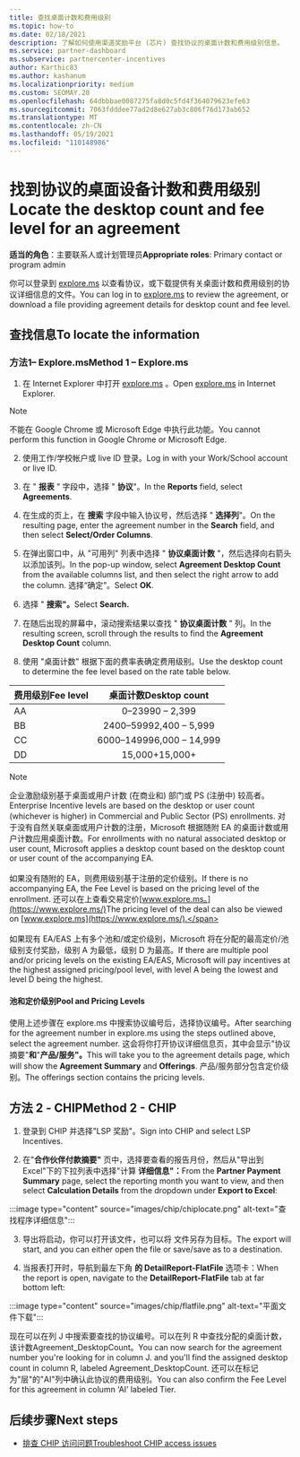 ```yaml
---
title: 查找桌面计数和费用级别
ms.topic: how-to
ms.date: 02/18/2021
description: 了解如何使用渠道奖励平台 (芯片) 查找协议的桌面计数和费用级别信息。
ms.service: partner-dashboard
ms.subservice: partnercenter-incentives
author: Karthic83
ms.author: kashanum
ms.localizationpriority: medium
ms.custom: SEOMAY.20
ms.openlocfilehash: 64dbbbae0087275fa8d0c5fd4f364079623efe63
ms.sourcegitcommit: 7063fdddee77ad2d8e627ab3c806f76d173ab652
ms.translationtype: MT
ms.contentlocale: zh-CN
ms.lasthandoff: 05/19/2021
ms.locfileid: "110148986"
---
```

# <a name="locate-the-desktop-count-and-fee-level-for-an-agreement"></a><span data-ttu-id="5357b-103">找到协议的桌面设备计数和费用级别</span><span class="sxs-lookup"><span data-stu-id="5357b-103">Locate the desktop count and fee level for an agreement</span></span>

<span data-ttu-id="5357b-104">**适当的角色**：主要联系人或计划管理员</span><span class="sxs-lookup"><span data-stu-id="5357b-104">**Appropriate roles**: Primary contact or program admin</span></span>

<span data-ttu-id="5357b-105">你可以登录到 [explore.ms](https://www.explore.ms/) 以查看协议，或下载提供有关桌面计数和费用级别的协议详细信息的文件。</span><span class="sxs-lookup"><span data-stu-id="5357b-105">You can log in to [explore.ms](https://www.explore.ms/) to review the agreement, or download a file providing agreement details for desktop count and fee level.</span></span>

## <a name="to-locate-the-information"></a><span data-ttu-id="5357b-106">查找信息</span><span class="sxs-lookup"><span data-stu-id="5357b-106">To locate the information</span></span>

### <a name="method-1--explorems"></a><span data-ttu-id="5357b-107">方法1– Explore.ms</span><span class="sxs-lookup"><span data-stu-id="5357b-107">Method 1 – Explore.ms</span></span>

1. <span data-ttu-id="5357b-108">在 Internet Explorer 中打开 [explore.ms](https://www.explore.ms/) 。</span><span class="sxs-lookup"><span data-stu-id="5357b-108">Open [explore.ms](https://www.explore.ms/) in Internet Explorer.</span></span> 

>[!Note]
><span data-ttu-id="5357b-109">不能在 Google Chrome 或 Microsoft Edge 中执行此功能。</span><span class="sxs-lookup"><span data-stu-id="5357b-109">You cannot perform this function in Google Chrome or Microsoft Edge.</span></span>

2. <span data-ttu-id="5357b-110">使用工作/学校帐户或 live ID 登录。</span><span class="sxs-lookup"><span data-stu-id="5357b-110">Log in with your Work/School account or live ID.</span></span>  

3. <span data-ttu-id="5357b-111">在 " **报表** " 字段中，选择 " **协议**"。</span><span class="sxs-lookup"><span data-stu-id="5357b-111">In the **Reports** field, select **Agreements**.</span></span>

4. <span data-ttu-id="5357b-112">在生成的页上，在 **搜索** 字段中输入协议号，然后选择 " **选择列**"。</span><span class="sxs-lookup"><span data-stu-id="5357b-112">On the resulting page, enter the agreement number in the **Search** field, and then select **Select/Order Columns**.</span></span>

5. <span data-ttu-id="5357b-113">在弹出窗口中，从 "可用列" 列表中选择 " **协议桌面计数** "，然后选择向右箭头以添加该列。</span><span class="sxs-lookup"><span data-stu-id="5357b-113">In the pop-up window, select **Agreement Desktop Count** from the available columns list, and then select the right arrow to add the column.</span></span> <span data-ttu-id="5357b-114">选择“确定”。</span><span class="sxs-lookup"><span data-stu-id="5357b-114">Select **OK**.</span></span>

6. <span data-ttu-id="5357b-115">选择 " **搜索"。**</span><span class="sxs-lookup"><span data-stu-id="5357b-115">Select **Search.**</span></span>

7. <span data-ttu-id="5357b-116">在随后出现的屏幕中，滚动搜索结果以查找 " **协议桌面计数** " 列。</span><span class="sxs-lookup"><span data-stu-id="5357b-116">In the resulting screen, scroll through the results to find the **Agreement Desktop Count** column.</span></span> 

8. <span data-ttu-id="5357b-117">使用 "桌面计数" 根据下面的费率表确定费用级别。</span><span class="sxs-lookup"><span data-stu-id="5357b-117">Use the desktop count to determine the fee level based on the rate table below.</span></span>  

| <span data-ttu-id="5357b-118">费用级别</span><span class="sxs-lookup"><span data-stu-id="5357b-118">Fee level</span></span> | <span data-ttu-id="5357b-119">桌面计数</span><span class="sxs-lookup"><span data-stu-id="5357b-119">Desktop count</span></span> |
| ------ | :-----------: |
|  <span data-ttu-id="5357b-120">A</span><span class="sxs-lookup"><span data-stu-id="5357b-120">A</span></span> | <span data-ttu-id="5357b-121">0–2399</span><span class="sxs-lookup"><span data-stu-id="5357b-121">0 – 2,399</span></span>    |
|  <span data-ttu-id="5357b-122">B</span><span class="sxs-lookup"><span data-stu-id="5357b-122">B</span></span> | <span data-ttu-id="5357b-123">2400–5999</span><span class="sxs-lookup"><span data-stu-id="5357b-123">2,400 – 5,999</span></span>    |
|  <span data-ttu-id="5357b-124">C</span><span class="sxs-lookup"><span data-stu-id="5357b-124">C</span></span> | <span data-ttu-id="5357b-125">6000–14999</span><span class="sxs-lookup"><span data-stu-id="5357b-125">6,000 – 14,999</span></span>    |
|  <span data-ttu-id="5357b-126">D</span><span class="sxs-lookup"><span data-stu-id="5357b-126">D</span></span> | <span data-ttu-id="5357b-127">15,000+</span><span class="sxs-lookup"><span data-stu-id="5357b-127">15,000+</span></span>   |

>[!NOTE]
><span data-ttu-id="5357b-128">企业激励级别基于桌面或用户计数 (在商业和) 部门或 PS (注册中) 较高者。</span><span class="sxs-lookup"><span data-stu-id="5357b-128">Enterprise Incentive levels are based on the desktop or user count (whichever is higher) in Commercial and Public Sector (PS) enrollments.</span></span> <span data-ttu-id="5357b-129">对于没有自然关联桌面或用户计数的注册，Microsoft 根据随附 EA 的桌面计数或用户计数应用桌面计数。</span><span class="sxs-lookup"><span data-stu-id="5357b-129">For enrollments with no natural associated desktop or user count, Microsoft applies a desktop count based on the desktop count or user count of the accompanying EA.</span></span> <br><br><span data-ttu-id="5357b-130">如果没有随附的 EA，则费用级别基于注册的定价级别。</span><span class="sxs-lookup"><span data-stu-id="5357b-130">If there is no accompanying EA, the Fee Level is based on the pricing level of the enrollment.</span></span> <span data-ttu-id="5357b-131">还可以在上查看交易定价[www.explore.ms。](https://www.explore.ms/)</span><span class="sxs-lookup"><span data-stu-id="5357b-131">The pricing level of the deal can also be viewed on [www.explore.ms](https://www.explore.ms/).</span></span> <br><br><span data-ttu-id="5357b-132">如果现有 EA/EAS 上有多个池和/或定价级别，Microsoft 将在分配的最高定价/池级别支付奖励，级别 A 为最低，级别 D 为最高。</span><span class="sxs-lookup"><span data-stu-id="5357b-132">If there are multiple pool and/or pricing levels on the existing EA/EAS,  Microsoft will pay incentives at the highest assigned pricing/pool level, with level A being the lowest and level D being the highest.</span></span>

#### <a name="pool-and-pricing-levels"></a><span data-ttu-id="5357b-133">池和定价级别</span><span class="sxs-lookup"><span data-stu-id="5357b-133">Pool and Pricing Levels</span></span>

<span data-ttu-id="5357b-134">使用上述步骤在 explore.ms 中搜索协议编号后，选择协议编号。</span><span class="sxs-lookup"><span data-stu-id="5357b-134">After searching for the agreement number in explore.ms using the steps outlined above, select the agreement number.</span></span> <span data-ttu-id="5357b-135">这会将你打开协议详细信息页，其中会显示"协议摘要"**和**"**产品/服务"。**</span><span class="sxs-lookup"><span data-stu-id="5357b-135">This will take you to the agreement details page, which will show the **Agreement Summary** and **Offerings**.</span></span> <span data-ttu-id="5357b-136">产品/服务部分包含定价级别。</span><span class="sxs-lookup"><span data-stu-id="5357b-136">The offerings section contains the pricing levels.</span></span>

## <a name="method-2---chip"></a><span data-ttu-id="5357b-137">方法 2 - CHIP</span><span class="sxs-lookup"><span data-stu-id="5357b-137">Method 2 - CHIP</span></span>

1. <span data-ttu-id="5357b-138">登录到 CHIP 并选择"LSP 奖励"。</span><span class="sxs-lookup"><span data-stu-id="5357b-138">Sign into CHIP and select LSP Incentives.</span></span>

2. <span data-ttu-id="5357b-139">在"**合作伙伴付款摘要"** 页中，选择要查看的报告月份，然后从"导出到Excel"下的下拉列表中选择"计算 **详细信息"：**</span><span class="sxs-lookup"><span data-stu-id="5357b-139">From the **Partner Payment Summary** page, select the reporting month you want to view, and then select **Calculation Details** from the dropdown under **Export to Excel**:</span></span>

:::image type="content" source="images/chip/chiplocate.png" alt-text="查找程序详细信息":::

3. <span data-ttu-id="5357b-141">导出将启动，你可以打开该文件，也可以将 文件另存为目标。</span><span class="sxs-lookup"><span data-stu-id="5357b-141">The export will start, and you can either open the file or save/save as to a destination.</span></span>

4. <span data-ttu-id="5357b-142">当报表打开时，导航到最左下角 **的 DetailReport-FlatFile** 选项卡：</span><span class="sxs-lookup"><span data-stu-id="5357b-142">When the report is open, navigate to the **DetailReport-FlatFile** tab at far bottom left:</span></span>

:::image type="content" source="images/chip/flatfile.png" alt-text="平面文件下载":::

<span data-ttu-id="5357b-144">现在可以在列 J 中搜索要查找的协议编号。可以在列 R 中查找分配的桌面计数，该计数Agreement_DesktopCount。</span><span class="sxs-lookup"><span data-stu-id="5357b-144">You can now search for the agreement number you're looking for in column J. and you'll find the assigned desktop count in column R, labeled Agreement_DesktopCount.</span></span> <span data-ttu-id="5357b-145">还可以在标记为"层"的"AI"列中确认此协议的费用级别。</span><span class="sxs-lookup"><span data-stu-id="5357b-145">You can also confirm the Fee Level for this agreement in column ‘AI’ labeled Tier.</span></span>

## <a name="next-steps"></a><span data-ttu-id="5357b-146">后续步骤</span><span class="sxs-lookup"><span data-stu-id="5357b-146">Next steps</span></span>

- [<span data-ttu-id="5357b-147">排查 CHIP 访问问题</span><span class="sxs-lookup"><span data-stu-id="5357b-147">Troubleshoot CHIP access issues</span></span>](chip-access-trouble.md)
